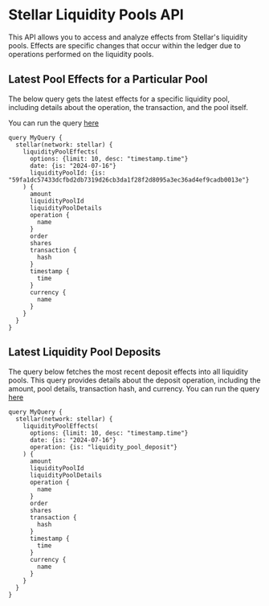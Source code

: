 # Stellar Liquidity Pools API

This API allows you to access and analyze effects from Stellar's liquidity pools. Effects are specific changes that occur within the ledger due to operations performed on the liquidity pools.

## Latest Pool Effects for a Particular Pool

The below query gets the latest effects for a specific liquidity pool, including details about the operation, the transaction, and the pool itself.

You can run the query [here](https://ide.bitquery.io/Latest-XLMAqua-Pool-Updates)

```
query MyQuery {
  stellar(network: stellar) {
    liquidityPoolEffects(
      options: {limit: 10, desc: "timestamp.time"}
      date: {is: "2024-07-16"}
      liquidityPoolId: {is: "59fa1dc57433dcfbd2db7319d26cb3da1f28f2d8095a3ec36ad4ef9cadb0013e"}
    ) {
      amount
      liquidityPoolId
      liquidityPoolDetails
      operation {
        name
      }
      order
      shares
      transaction {
        hash
      }
      timestamp {
        time
      }
      currency {
        name
      }
    }
  }
}

```

## Latest Liquidity Pool Deposits

The query below fetches the most recent deposit effects into all liquidity pools. This query provides details about the deposit operation, including the amount, pool details, transaction hash, and currency.
You can run the query [here](https://ide.bitquery.io/Latest-Pool-Deposits)

```
query MyQuery {
  stellar(network: stellar) {
    liquidityPoolEffects(
      options: {limit: 10, desc: "timestamp.time"}
      date: {is: "2024-07-16"}
      operation: {is: "liquidity_pool_deposit"}
    ) {
      amount
      liquidityPoolId
      liquidityPoolDetails
      operation {
        name
      }
      order
      shares
      transaction {
        hash
      }
      timestamp {
        time
      }
      currency {
        name
      }
    }
  }
}


```
